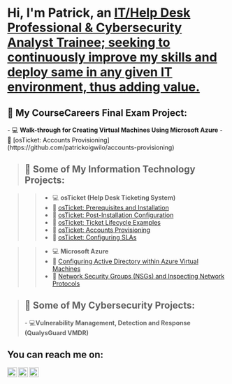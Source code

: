 <h1>Hi, I'm Patrick, an <a href="https://www.linkedin.com/in/patrickigwilo">IT/Help Desk Professional & Cybersecurity Analyst Trainee; seeking to continuously improve my skills and deploy same in any given IT environment, thus adding value.</a></h1>

<h2> 💼 My CourseCareers Final Exam Project:</h2>
- 💻 <b>Walk-through for Creating Virtual Machines Using Microsoft Azure</b>
- 📂 [osTicket: Accounts Provisioning](https://github.com/patrickoigwilo/accounts-provisioning) 

><h2> 💼 Some of My Information Technology Projects:</h2>

>>- 💻 <b>osTicket (Help Desk Ticketing System)</b>
  >>- 📂 [osTicket: Prerequisites and Installation](https://github.com/patrickoigwilo/osticket-prereqs)
  >>- 📂 [osTicket: Post-Installation Configuration](https://github.com/patrickoigwilo/post-install-config)
  >>- 📂 [osTicket: Ticket Lifecycle Examples](https://github.com/patrickoigwilo/ticket-lifecycle)
  >>- 📂 [osTicket: Accounts Provisioning](https://github.com/patrickoigwilo/accounts-provisioning)
  >>- 📂 [osTicket: Configuring SLAs](https://github.com/patrickoigwilo/configuring-slas)
 
    
>>- 💻 <b>Microsoft Azure</b>
  >>- 📂 [Configuring Active Directory within Azure Virtual Machines](https://github.com/patrickoigwilo/configure-ad)
  >>- 📂 [Network Security Groups (NSGs) and Inspecting Network Protocols](https://github.com/patrickoigwilo/azure-network-protocols) 


><h2> 💼 Some of My Cybersecurity Projects:</h2>
>- 💻<b>Vulnerability Management, Detection and Response (QualysGuard VMDR)</b>

<h2>You can reach me on:</h2>

[<img align="left" alt="Patrick | LinkedIn" width="22px" src="https://cdn.jsdelivr.net/npm/simple-icons@v3/icons/linkedin.svg" />][linkedin]
[<img align="left" alt="Patrick | Twitter" width="22px" src="https://cdn.jsdelivr.net/npm/simple-icons@v3/icons/telegram.svg" />][telegram]
[<img align="left" alt="Patrick | Twitter" width="22px" src="https://cdn.jsdelivr.net/npm/simple-icons@v3/icons/twitter.svg" />][twitter]


[linkedin]: https://www.linkedin.com/in/patrickigwilo
[telegram]: https://web.telegram.org/a/
[twitter]:  https://twitter.com/PatrickIgwilo
